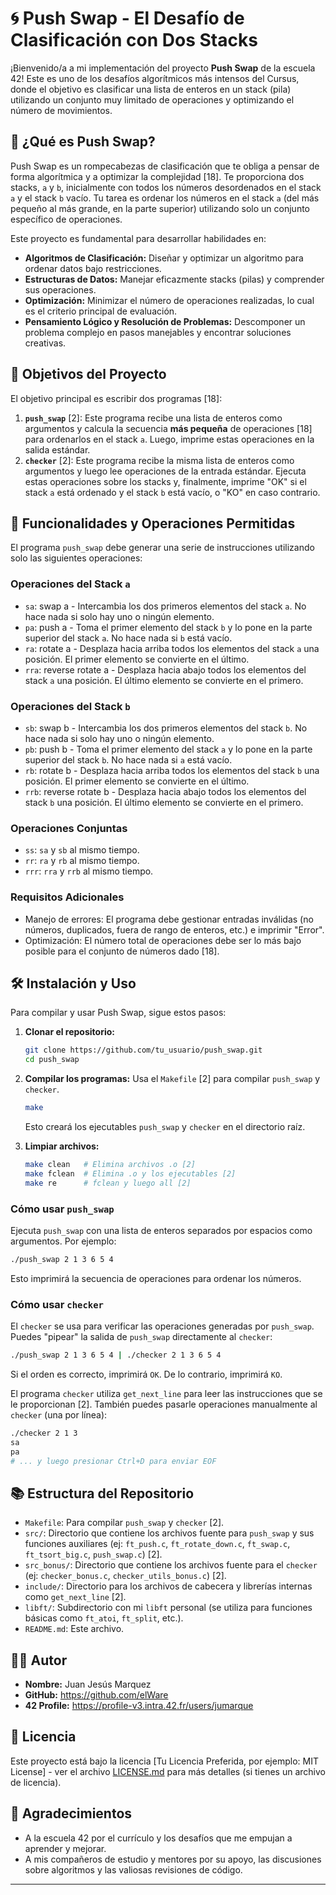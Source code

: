 # 🌀 Push Swap - El Desafío de Clasificación con Dos Stacks

¡Bienvenido/a a mi implementación del proyecto **Push Swap** de la escuela 42! Este es uno de los desafíos algorítmicos más intensos del Cursus, donde el objetivo es clasificar una lista de enteros en un stack (pila) utilizando un conjunto muy limitado de operaciones y optimizando el número de movimientos.

## 🌟 ¿Qué es Push Swap?

Push Swap es un rompecabezas de clasificación que te obliga a pensar de forma algorítmica y a optimizar la complejidad [18]. Te proporciona dos stacks, `a` y `b`, inicialmente con todos los números desordenados en el stack `a` y el stack `b` vacío. Tu tarea es ordenar los números en el stack `a` (del más pequeño al más grande, en la parte superior) utilizando solo un conjunto específico de operaciones.

Este proyecto es fundamental para desarrollar habilidades en:

*   **Algoritmos de Clasificación:** Diseñar y optimizar un algoritmo para ordenar datos bajo restricciones.
*   **Estructuras de Datos:** Manejar eficazmente stacks (pilas) y comprender sus operaciones.
*   **Optimización:** Minimizar el número de operaciones realizadas, lo cual es el criterio principal de evaluación.
*   **Pensamiento Lógico y Resolución de Problemas:** Descomponer un problema complejo en pasos manejables y encontrar soluciones creativas.

## 🎯 Objetivos del Proyecto

El objetivo principal es escribir dos programas [18]:

1.  **`push_swap`** [2]: Este programa recibe una lista de enteros como argumentos y calcula la secuencia **más pequeña** de operaciones [18] para ordenarlos en el stack `a`. Luego, imprime estas operaciones en la salida estándar.
2.  **`checker`** [2]: Este programa recibe la misma lista de enteros como argumentos y luego lee operaciones de la entrada estándar. Ejecuta estas operaciones sobre los stacks y, finalmente, imprime "OK" si el stack `a` está ordenado y el stack `b` está vacío, o "KO" en caso contrario.

## 🚀 Funcionalidades y Operaciones Permitidas

El programa `push_swap` debe generar una serie de instrucciones utilizando solo las siguientes operaciones:

### Operaciones del Stack `a`
*   `sa`: swap a - Intercambia los dos primeros elementos del stack `a`. No hace nada si solo hay uno o ningún elemento.
*   `pa`: push a - Toma el primer elemento del stack `b` y lo pone en la parte superior del stack `a`. No hace nada si `b` está vacío.
*   `ra`: rotate a - Desplaza hacia arriba todos los elementos del stack `a` una posición. El primer elemento se convierte en el último.
*   `rra`: reverse rotate a - Desplaza hacia abajo todos los elementos del stack `a` una posición. El último elemento se convierte en el primero.

### Operaciones del Stack `b`
*   `sb`: swap b - Intercambia los dos primeros elementos del stack `b`. No hace nada si solo hay uno o ningún elemento.
*   `pb`: push b - Toma el primer elemento del stack `a` y lo pone en la parte superior del stack `b`. No hace nada si `a` está vacío.
*   `rb`: rotate b - Desplaza hacia arriba todos los elementos del stack `b` una posición. El primer elemento se convierte en el último.
*   `rrb`: reverse rotate b - Desplaza hacia abajo todos los elementos del stack `b` una posición. El último elemento se convierte en el primero.

### Operaciones Conjuntas
*   `ss`: `sa` y `sb` al mismo tiempo.
*   `rr`: `ra` y `rb` al mismo tiempo.
*   `rrr`: `rra` y `rrb` al mismo tiempo.

### Requisitos Adicionales
*   Manejo de errores: El programa debe gestionar entradas inválidas (no números, duplicados, fuera de rango de enteros, etc.) e imprimir "Error".
*   Optimización: El número total de operaciones debe ser lo más bajo posible para el conjunto de números dado [18].

## 🛠️ Instalación y Uso

Para compilar y usar Push Swap, sigue estos pasos:

1.  **Clonar el repositorio:**
    ```bash
    git clone https://github.com/tu_usuario/push_swap.git
    cd push_swap
    ```

2.  **Compilar los programas:**
    Usa el `Makefile` [2] para compilar `push_swap` y `checker`.
    ```bash
    make
    ```
    Esto creará los ejecutables `push_swap` y `checker` en el directorio raíz.

3.  **Limpiar archivos:**
    ```bash
    make clean   # Elimina archivos .o [2]
    make fclean  # Elimina .o y los ejecutables [2]
    make re      # fclean y luego all [2]
    ```

### Cómo usar `push_swap`

Ejecuta `push_swap` con una lista de enteros separados por espacios como argumentos.
Por ejemplo:
```bash
./push_swap 2 1 3 6 5 4
```
Esto imprimirá la secuencia de operaciones para ordenar los números.

### Cómo usar `checker`

El `checker` se usa para verificar las operaciones generadas por `push_swap`. Puedes "pipear" la salida de `push_swap` directamente al `checker`:

```bash
./push_swap 2 1 3 6 5 4 | ./checker 2 1 3 6 5 4
```
Si el orden es correcto, imprimirá `OK`. De lo contrario, imprimirá `KO`.

El programa `checker` utiliza `get_next_line` para leer las instrucciones que se le proporcionan [2]. También puedes pasarle operaciones manualmente al `checker` (una por línea):
```bash
./checker 2 1 3
sa
pa
# ... y luego presionar Ctrl+D para enviar EOF
```

## 📚 Estructura del Repositorio

*   `Makefile`: Para compilar `push_swap` y `checker` [2].
*   `src/`: Directorio que contiene los archivos fuente para `push_swap` y sus funciones auxiliares (ej: `ft_push.c`, `ft_rotate_down.c`, `ft_swap.c`, `ft_tsort_big.c`, `push_swap.c`) [2].
*   `src_bonus/`: Directorio que contiene los archivos fuente para el `checker` (ej: `checker_bonus.c`, `checker_utils_bonus.c`) [2].
*   `include/`: Directorio para los archivos de cabecera y librerías internas como `get_next_line` [2].
*   `libft/`: Subdirectorio con mi `libft` personal (se utiliza para funciones básicas como `ft_atoi`, `ft_split`, etc.).
*   `README.md`: Este archivo.

## 🧑‍💻 Autor

*   **Nombre:** Juan Jesús Marquez
*   **GitHub:** https://github.com/elWare
*   **42 Profile:** https://profile-v3.intra.42.fr/users/jumarque

## 📝 Licencia

Este proyecto está bajo la licencia [Tu Licencia Preferida, por ejemplo: MIT License] - ver el archivo [LICENSE.md](LICENSE.md) para más detalles (si tienes un archivo de licencia).

## 👏 Agradecimientos

*   A la escuela 42 por el currículo y los desafíos que me empujan a aprender y mejorar.
*   A mis compañeros de estudio y mentores por su apoyo, las discusiones sobre algoritmos y las valiosas revisiones de código.

---
